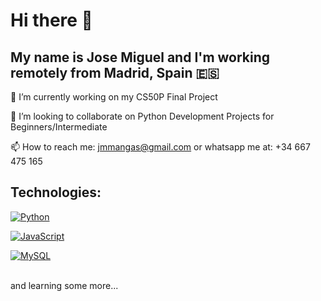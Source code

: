 # Hi there 👋
## My name is Jose Miguel and I'm working remotely from Madrid, Spain 🇪🇸

🔭 I’m currently working on my CS50P Final Project

👯 I’m looking to collaborate on Python Development Projects for Beginners/Intermediate

📫 How to reach me: jmmangas@gmail.com or whatsapp me at: +34 667 475 165

## Technologies:

[![Python](https://img.shields.io/badge/Python-yellow?style=for-the-badge&logo=python&logoColor=white&labelColor=101010)]()

[![JavaScript](https://img.shields.io/badge/JavaScript-F7DF1E?style=for-the-badge&logo=javascript&logoColor=white&labelColor=101010)]()

[![MySQL](https://img.shields.io/badge/MySQL-4479A1?style=for-the-badge&logo=mysql&logoColor=white&labelColor=101010)]()

</br>
and learning some more...

